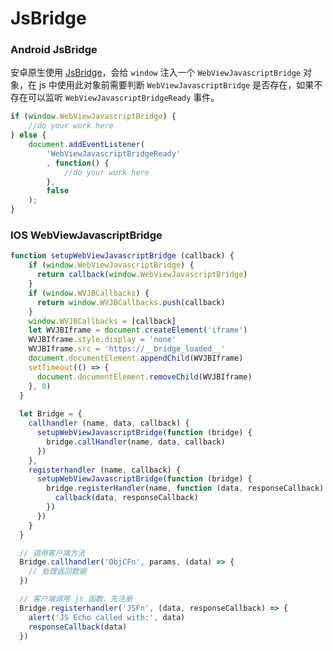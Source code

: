 # JsBridge

### Android JsBridge

安卓原生使用 [JsBridge](https://github.com/lzyzsd/JsBridge)，会给 `window` 注入一个 `WebViewJavascriptBridge` 对象，在 js 中使用此对象前需要判断 `WebViewJavascriptBridge` 是否存在，如果不存在可以监听 `WebViewJavascriptBridgeReady` 事件。

```js
if (window.WebViewJavascriptBridge) {
    //do your work here
} else {
    document.addEventListener(
        'WebViewJavascriptBridgeReady'
        , function() {
            //do your work here
        },
        false
    );
}
```

### IOS WebViewJavascriptBridge

```js
function setupWebViewJavascriptBridge (callback) {
    if (window.WebViewJavascriptBridge) {
      return callback(window.WebViewJavascriptBridge)
    }
    if (window.WVJBCallbacks) {
      return window.WVJBCallbacks.push(callback)
    }
    window.WVJBCallbacks = [callback]
    let WVJBIframe = document.createElement('iframe')
    WVJBIframe.style.display = 'none'
    WVJBIframe.src = 'https://__bridge_loaded__'
    document.documentElement.appendChild(WVJBIframe)
    setTimeout(() => {
      document.documentElement.removeChild(WVJBIframe)
    }, 0)
  }
  
  let Bridge = {
    callhandler (name, data, callback) {
      setupWebViewJavascriptBridge(function (bridge) {
        bridge.callHandler(name, data, callback)
      })
    },
    registerhandler (name, callback) {
      setupWebViewJavascriptBridge(function (bridge) {
        bridge.registerHandler(name, function (data, responseCallback) {
          callback(data, responseCallback)
        })
      })
    }
  }

  // 调用客户端方法
  Bridge.callhandler('ObjCFn', params, (data) => {
    // 处理返回数据
  })

  // 客户端调用 js 函数，先注册
  Bridge.registerhandler('JSFn', (data, responseCallback) => {
    alert('JS Echo called with:', data)
    responseCallback(data)
  })
```

